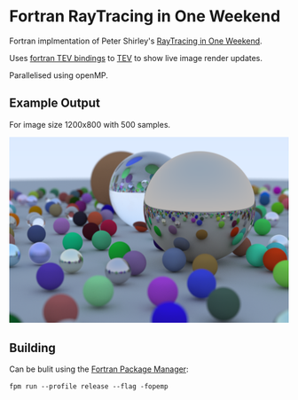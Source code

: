 # Fortran RayTracing in One Weekend

Fortran implmentation of Peter Shirley's [RayTracing in One Weekend](https://raytracing.github.io/books/RayTracingInOneWeekend.html).

Uses [fortran TEV bindings](https://github.com/lewisfish/fortran_tev_bindings) to [TEV](https://github.com/Tom94/tev/) to show live image render updates.

Parallelised using openMP.

## Example Output

For image size 1200x800 with 500 samples.

![Example Output](https://github.com/lewisfish/Fortran-RayTracing-in-One-Weekend/raw/main/image.png)

## Building

Can be bulit using the [Fortran Package Manager](https://fpm.fortran-lang.org/en/index.html):

```
fpm run --profile release --flag -fopemp
```
